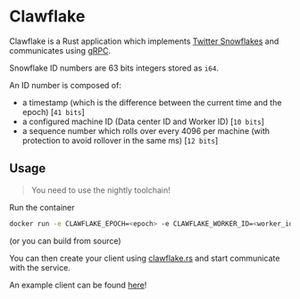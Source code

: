 # Clawflake

Clawflake is a Rust application which implements [Twitter Snowflakes](https://github.com/twitter-archive/snowflake/tree/snowflake-2010) and communicates using [gRPC](https://grpc.io/).

Snowflake ID numbers are 63 bits integers stored as `i64`.

An ID number is composed of:

- a timestamp (which is the difference between the current time and the epoch) [`41 bits`]
- a configured machine ID (Data center ID and Worker ID) [`10 bits`]
- a sequence number which rolls over every 4096 per machine (with protection to avoid rollover in the same ms) [`12 bits`]

## Usage

> You need to use the nightly toolchain!

Run the container

```sh
docker run -e CLAWFLAKE_EPOCH=<epoch> -e CLAWFLAKE_WORKER_ID=<worker_id> -e CLAWFLAKE_DATACENTER_ID=<datacenter_id> -p <host port>:50051 docker pull n1c00o/clawflake
```

(or you can build from source)

You can then create your client using [clawflake.rs](clawflake.rs) and start communicate with the service.

An example client can be found [here](src/client.rs)!
